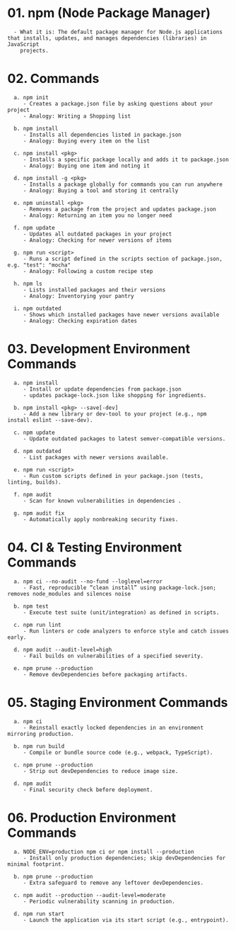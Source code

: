 # 01. npm (Node Package Manager)
      - What it is: The default package manager for Node.js applications that installs, updates, and manages dependencies (libraries) in JavaScript 
        projects.


# 02. Commands
      
      a. npm init
         - Creates a package.json file by asking questions about your project
         - Analogy: Writing a Shopping list
      
      b. npm install
         - Installs all dependencies listed in package.json
         - Analogy: Buying every item on the list
      
      c. npm install <pkg>
         - Installs a specific package locally and adds it to package.json
         - Analogy: Buying one item and noting it
      
      d. npm install -g <pkg>
         - Installs a package globally for commands you can run anywhere
         - Analogy: Buying a tool and storing it centrally
      
      e. npm uninstall <pkg>
         - Removes a package from the project and updates package.json
         - Analogy: Returning an item you no longer need
      
      f. npm update
         - Updates all outdated packages in your project	
         - Analogy: Checking for newer versions of items
      
      g. npm run <script>
         - Runs a script defined in the scripts section of package.json, e.g. "test": "mocha"	
         - Analogy: Following a custom recipe step
      
      h. npm ls
         - Lists installed packages and their versions	
         - Analogy: Inventorying your pantry
      
      i. npm outdated
         - Shows which installed packages have newer versions available	
         - Analogy: Checking expiration dates


# 03. Development Environment Commands
      
      a. npm install
         - Install or update dependencies from package.json
         - updates package-lock.json like shopping for ingredients.
      
      b. npm install <pkg> --save[-dev]
         - Add a new library or dev-tool to your project (e.g., npm install eslint --save-dev).
      
      c. npm update
         - Update outdated packages to latest semver-compatible versions.
      
      d. npm outdated
         - List packages with newer versions available.
      
      e. npm run <script>
         - Run custom scripts defined in your package.json (tests, linting, builds).
      
      f. npm audit
         - Scan for known vulnerabilities in dependencies .
      
      g. npm audit fix
         - Automatically apply nonbreaking security fixes.


# 04. CI & Testing Environment Commands
      
      a. npm ci --no-audit --no-fund --loglevel=error
         - Fast, reproducible “clean install” using package-lock.json; removes node_modules and silences noise 
      
      b. npm test
         - Execute test suite (unit/integration) as defined in scripts.
      
      c. npm run lint
         - Run linters or code analyzers to enforce style and catch issues early.
      
      d. npm audit --audit-level=high
         - Fail builds on vulnerabilities of a specified severity.
      
      e. npm prune --production
         - Remove devDependencies before packaging artifacts.


# 05. Staging Environment Commands
      
      a. npm ci
         - Reinstall exactly locked dependencies in an environment mirroring production.
      
      b. npm run build
         - Compile or bundle source code (e.g., webpack, TypeScript).
      
      c. npm prune --production
         - Strip out devDependencies to reduce image size.
      
      d. npm audit
         - Final security check before deployment.


# 06. Production Environment Commands
      
      a. NODE_ENV=production npm ci or npm install --production
         - Install only production dependencies; skip devDependencies for minimal footprint.
      
      b. npm prune --production
         - Extra safeguard to remove any leftover devDependencies.
      
      c. npm audit --production --audit-level=moderate	
         - Periodic vulnerability scanning in production.
      
      d. npm run start
         - Launch the application via its start script (e.g., entrypoint).



